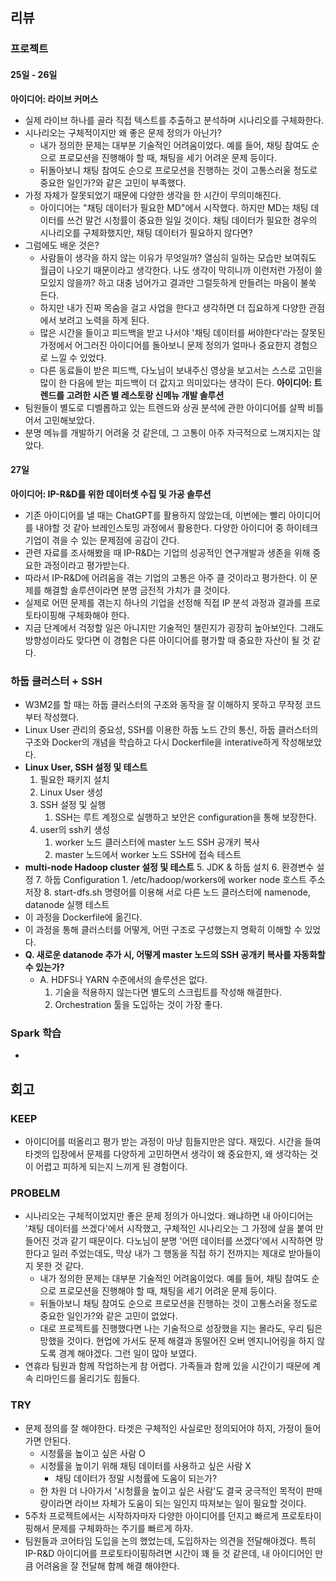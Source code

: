 ## 리뷰
### 프로젝트
#### 25일 - 26일
**아이디어: 라이브 커머스**
- 실제 라이브 하나를 골라 직접 텍스트를 추출하고 분석하며 시나리오를 구체화한다.
- 시나리오는 구체적이지만 왜 좋은 문제 정의가 아닌가?
	- 내가 정의한 문제는 대부분 기술적인 어려움이었다. 예를 들어, 채팅 참여도 순으로 프로모션을 진행해야 할 때, 채팅을 세기 어려운 문제 등이다.
	- 뒤돌아보니 채팅 참여도 순으로 프로모션을 진행하는 것이 고통스러울 정도로 중요한 일인가?와 같은 고민이 부족했다.
- 가정 자체가 잘못되었기 때문에 다양한 생각을 한 시간이 무의미해진다.
	- 아이디어는 "채팅 데이터가 필요한 MD"에서 시작했다. 하지만 MD는 채팅 데이터를 쓰건 말건 시청률이 중요한 일일 것이다. 채팅 데이터가 필요한 경우의 시나리오를 구체화했지만, 채팅 데이터가 필요하지 않다면?
- 그럼에도 배운 것은?
	- 사람들이 생각을 하지 않는 이유가 무엇일까? 열심히 일하는 모습만 보여줘도 월급이 나오기 때문이라고 생각한다. 나도 생각이 막히니까 이런저런 가정이 쓸모있지 않을까? 하고 대충 넘어가고 결과만 그럴듯하게 만들려는 마음이 불쑥 든다.
	- 하지만 내가 진짜 목숨을 걸고 사업을 한다고 생각하면 더 집요하게 다양한 관점에서 보려고 노력을 하게 된다.
	- 많은 시간을 들이고 피드백을 받고 나서야 '채팅 데이터를 써야한다'라는 잘못된 가정에서 어그러진 아이디어를 돌아보니 문제 정의가 얼마나 중요한지 경험으로 느낄 수 있었다.
	- 다른 동료들이 받은 피드백, 다노님이 보내주신 영상을 보고서는 스스로 고민을 많이 한 다음에 받는 피드백이 더 값지고 의미있다는 생각이 든다.
**아이디어: 트렌드를 고려한 시즌 별 레스토랑 신메뉴 개발 솔루션**
- 팀원들이 별도로 디벨롭하고 있는 트렌드와 상권 분석에 관한 아이디어를 살짝 비틀어서 고민해보았다.
- 분명 메뉴를 개발하기 어려울 것 같은데, 그 고통이 아주 자극적으로 느껴지지는 않았다.
#### 27일
**아이디어: IP-R&D를 위한 데이터셋 수집 및 가공 솔루션**
- 기존 아이디어를 낼 때는 ChatGPT를 활용하지 않았는데, 이번에는 빨리 아이디어를 내야할 것 같아 브레인스토밍 과정에서 활용한다. 다양한 아이디어 중 하이테크 기업이 겪을 수 있는 문제점에 공감이 간다.
- 관련 자료를 조사해봤을 때 IP-R&D는 기업의 성공적인 연구개발과 생존을 위해 중요한 과정이라고 평가받는다.
- 따라서 IP-R&D에 어려움을 겪는 기업의 고통은 아주 클 것이라고 평가한다. 이 문제를 해결할 솔루션이라면 분명 금전적 가치가 클 것이다.
- 실제로 어떤 문제를 겪는지 하나의 기업을 선정해 직접 IP 분석 과정과 결과를 프로토타이핑해 구체화해야 한다.
- 지금 단계에서 걱정할 일은 아니지만 기술적인 챌린지가 굉장히 높아보인다. 그래도 방향성이라도 맞다면 이 경험은 다른 아이디어를 평가할 때 중요한 자산이 될 것 같다.

### 하둡 클러스터 + SSH
- W3M2를 할 때는 하둡 클러스터의 구조와 동작을 잘 이해하지 못하고 무작정 코드부터 작성했다.
- Linux User 관리의 중요성, SSH를 이용한 하둡 노드 간의 통신, 하둡 클러스터의 구조와 Docker의 개념을 학습하고 다시 Dockerfile을 interative하게 작성해보았다.
- **Linux User, SSH 설정 및 테스트**
	1. 필요한 패키지 설치
	2. Linux User 생성
	3. SSH 설정 및 실행
		1. SSH는 루트 계정으로 실행하고 보안은 configuration을 통해 보장한다.
	4. user의 ssh키 생성
		1. worker 노드 클러스터에 master 노드 SSH 공개키 복사
		2. master 노드에서 worker 노드 SSH에 접속 테스트
- **multi-node Hadoop cluster 설정 및 테스트**
	5. JDK & 하둡 설치
	6. 환경변수 설정
	7. 하둡 Configuration
		1. /etc/hadoop/workers에 worker node 호스트 주소 저장
	8. start-dfs.sh 명령어를 이용해 서로 다른 노드 클러스터에 namenode, datanode 실행 테스트
- 이 과정을 Dockerfile에 옮긴다.
- 이 과정을 통해 클러스터를 어떻게, 어떤 구조로 구성했는지 명확히 이해할 수 있었다.
- **Q. 새로운 datanode 추가 시, 어떻게 master 노드의 SSH 공개키 복사를 자동화할 수 있는가?**
	- A. HDFS나 YARN 수준에서의 솔루션은 없다.
		1. 기술을 적용하지 않는다면 별도의 스크립트를 작성해 해결한다.
		2. Orchestration 툴을 도입하는 것이 가장 좋다.
### Spark 학습
- 
## 회고
### KEEP
- 아이디어를 떠올리고 평가 받는 과정이 마냥 힘들지만은 않다. 재밌다. 시간을 들여 타겟의 입장에서 문제를 다양하게 고민하면서 생각이 왜 중요한지, 왜 생각하는 것이 어렵고 피하게 되는지 느끼게 된 경험이다.
### PROBELM
- 시나리오는 구체적이었지만 좋은 문제 정의가 아니었다. 왜냐하면 내 아이디어는 '채팅 데이터를 쓰겠다'에서 시작했고, 구체적인 시나리오는 그 가정에 살을 붙여 만들어진 것과 같기 때문이다. 다노님이 분명 '어떤 데이터를 쓰겠다'에서 시작하면 망한다고 일러 주었는데도, 막상 내가 그 행동을 직접 하기 전까지는 제대로 받아들이지 못한 것 같다.
	- 내가 정의한 문제는 대부분 기술적인 어려움이었다. 예를 들어, 채팅 참여도 순으로 프로모션을 진행해야 할 때, 채팅을 세기 어려운 문제 등이다.
	- 뒤돌아보니 채팅 참여도 순으로 프로모션을 진행하는 것이 고통스러울 정도로 중요한 일인가?와 같은 고민이 없었다.
	- 대로 프로젝트를 진행했다면 나는 기술적으로 성장했을 지는 몰라도, 우리 팀은 망했을 것이다. 현업에 가서도 문제 해결과 동떨어진 오버 엔지니어링을 하지 않도록 경계 해야겠다. 그런 일이 많아 보였다.
- 연휴라 팀원과 함께 작업하는게 참 어렵다. 가족들과 함께 있을 시간이기 때문에 계속 리마인드를 올리기도 힘들다.
### TRY
- 문제 정의를 잘 해야한다. 타겟은 구체적인 사실로만 정의되어야 하지, 가정이 들어가면 안된다.
	- 시청률을 높이고 싶은 사람 O
	- 시청률을 높이기 위해 채팅 데이터를 사용하고 싶은 사람 X
		- 채팅 데이터가 정말 시청률에 도움이 되는가?
	- 한 차원 더 나아가서 '시청률을 높이고 싶은 사람'도 결국 궁극적인 목적이 판매량이라면 라이브 자체가 도움이 되는 일인지 따져보는 일이 필요할 것이다.
- 5주차 프로젝트에서는 시작하자마자 다양한 아이디어를 던지고 빠르게 프로토타이핑해서 문제를 구체화하는 주기를 빠르게 하자.
- 팀원들과 코어타임 도입을 논의 했었는데, 도입하자는 의견을 전달해야겠다. 특히 IP-R&D 아이디어를 프로토타이핑하려면 시간이 꽤 들 것 같은데, 내 아이디어인 만큼 어려움을 잘 전달해 함께 해결 해야한다.
